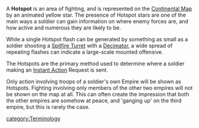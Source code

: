 A **Hotspot** is an area of fighting, and is represented on the
[Continental Map](/Continental_Map "wikilink") by an animated yellow
star. The presence of Hotspot stars are one of the main ways a soldier
can gain information on where enemy forces are, and how active and
numerous they are likely to be.

While a single Hotspot flash can be generated by something as small as a
soldier shooting a [Spitfire
Turret](/Adaptive_Construction_Engine "wikilink") with a
[Decimator](/Decimator "wikilink"), a wide spread of repeating flashes
can indicate a large-scale mounted offensive.

The Hotspots are the primary method used to determine where a soldier
making an [Instant Action](/Instant_Action "wikilink") Request is sent.

Only action involving troops of a soldier's own Empire will be shown as
Hotspots. Fighting involving only members of the other two empires will
not be shown on the map at all. This can often create the impression
that both the other empires are somehow at peace, and 'ganging up' on
the third empire, but this is rarely the case.

[category:Terminology](/category:Terminology "wikilink")
